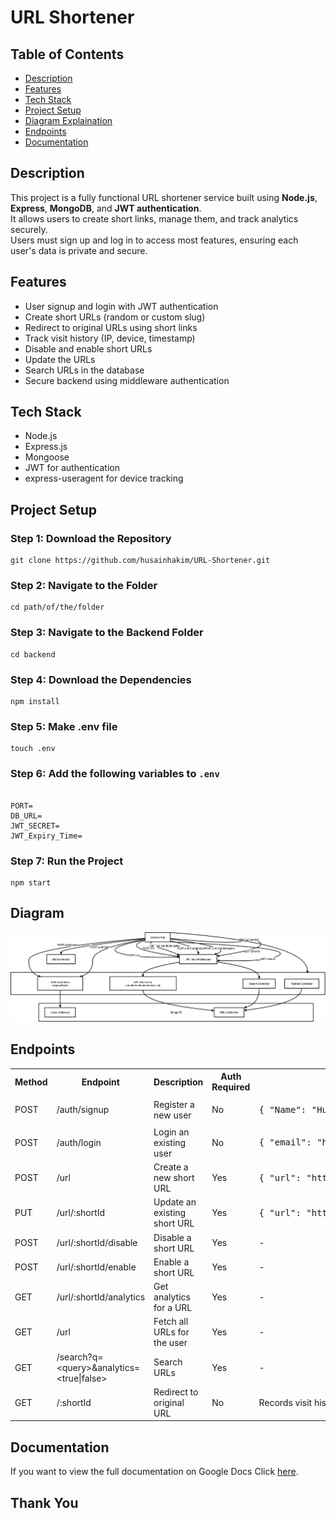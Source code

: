 <h1>URL Shortener</h1>

<h2>Table of Contents</h2>
<ul>
  <li><a href="#description">Description</a></li>
  <li><a href="#features">Features</a></li>
  <li><a href="#tech-stack">Tech Stack</a></li>
  <li><a href="#project-setup">Project Setup</a></li>
  <li><a href="#diagram">Diagram Explaination</a></li>
  <li><a href="#endpoints">Endpoints</a></li>
  <li><a href="#documentation">Documentation</a></li>
</ul>

<h2 id="description">Description</h2>
<p>
This project is a fully functional URL shortener service built using <b>Node.js</b>, <b>Express</b>, <b>MongoDB</b>, and <b>JWT authentication</b>.<br>
It allows users to create short links, manage them, and track analytics securely.<br>
Users must sign up and log in to access most features, ensuring each user's data is private and secure.
</p>

<h2 id="features">Features</h2>
<ul>
  <li>User signup and login with JWT authentication</li>
  <li>Create short URLs (random or custom slug)</li>
  <li>Redirect to original URLs using short links</li>
  <li>Track visit history (IP, device, timestamp)</li>
  <li>Disable and enable short URLs</li>
  <li>Update the URLs</li>
  <li>Search URLs in the database</li>
  <li>Secure backend using middleware authentication</li>
</ul>

<h2 id="tech-stack">Tech Stack</h2>
<ul>
  <li>Node.js</li>
  <li>Express.js</li>
  <li>Mongoose</li>
  <li>JWT for authentication</li>
  <li>express-useragent for device tracking</li>
</ul>

<h2 id="project-setup">Project Setup</h2>

<h3>Step 1: Download the Repository</h3>
<pre><code>git clone https://github.com/husainhakim/URL-Shortener.git</code></pre>

<h3>Step 2: Navigate to the Folder</h3>
<pre><code>cd path/of/the/folder </code></pre>

<h3>Step 3: Navigate to the Backend Folder</h3>
<pre><code>cd backend</code></pre>

<h3>Step 4: Download the Dependencies</h3>
<pre><code>npm install</code></pre>

<h3>Step 5: Make .env file</h3>
<pre><code>touch .env</code></pre>

<h3>Step 6: Add the following variables to <code>.env</code></h3>
<pre><code>
PORT=
DB_URL= 
JWT_SECRET=
JWT_Expiry_Time=
</code></pre>

<h3>Step 7: Run the Project</h3>
<pre><code>npm start</code></pre>

<h2 id="diagram">Diagram</h2>
<p align="center">
  <img src="URL_Shortener.png" alt="URL Shortener Diagram" width="1000">
</p>

<h2 id="endpoints">Endpoints</h2>

<table>
  <tr>
    <th>Method</th>
    <th>Endpoint</th>
    <th>Description</th>
    <th>Auth Required</th>
    <th>Example Request Body / Notes</th>
  </tr>
  <tr>
    <td>POST</td>
    <td>/auth/signup</td>
    <td>Register a new user</td>
    <td>No</td>
    <td><pre>{ "Name": "Husain Hakim", "email": "husain@gmail.com", "password": "husain@1234" }</pre></td>
  </tr>
  <tr>
    <td>POST</td>
    <td>/auth/login</td>
    <td>Login an existing user</td>
    <td>No</td>
    <td><pre>{ "email": "husain@gmail.com", "password": "husain@1234" }</pre></td>
  </tr>
  <tr>
    <td>POST</td>
    <td>/url</td>
    <td>Create a new short URL</td>
    <td>Yes</td>
    <td><pre>{ "url": "https://www.google.com", "customSlug": "google" }</pre></td>
  </tr>
  <tr>
    <td>PUT</td>
    <td>/url/:shortId</td>
    <td>Update an existing short URL</td>
    <td>Yes</td>
    <td><pre>{ "url": "https://www.example.com", "customSlug": "newslug" }</pre></td>
  </tr>
  <tr>
    <td>POST</td>
    <td>/url/:shortId/disable</td>
    <td>Disable a short URL</td>
    <td>Yes</td>
    <td>-</td>
  </tr>
  <tr>
    <td>POST</td>
    <td>/url/:shortId/enable</td>
    <td>Enable a short URL</td>
    <td>Yes</td>
    <td>-</td>
  </tr>
  <tr>
    <td>GET</td>
    <td>/url/:shortId/analytics</td>
    <td>Get analytics for a URL</td>
    <td>Yes</td>
    <td>-</td>
  </tr>
  <tr>
    <td>GET</td>
    <td>/url</td>
    <td>Fetch all URLs for the user</td>
    <td>Yes</td>
    <td>-</td>
  </tr>
  <tr>
    <td>GET</td>
    <td>/search?q=&lt;query&gt;&analytics=&lt;true|false&gt;</td>
    <td>Search URLs</td>
    <td>Yes</td>
    <td>-</td>
  </tr>
  <tr>
    <td>GET</td>
    <td>/:shortId</td>
    <td>Redirect to original URL</td>
    <td>No</td>
    <td>Records visit history</td>
  </tr>
</table>

<h2 id="documentation">Documentation</h2>
<p>
 If you want to view the full documentation on Google Docs Click <a href="https://docs.google.com/document/d/1cc1gW_QO2sfVe7tN0NbxcEdrXDNactshy4GMEYIvUrM/edit?usp=sharing" target="_blank">here</a>.
</p>

<h2 >Thank You</h2>
